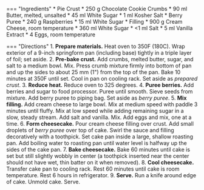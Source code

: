 === "Ingredients"
    * Pie Crust
        * 250 g Chocolate Cookie Crumbs
        * 90 ml Butter, melted, unsalted
        * 45 ml White Sugar
        * 1 ml Kosher Salt
    * Berry Puree
        * 240 g Raspberries
        * 15 ml White Sugar
    * Filling
        * 900 g Cream Cheese, room temperature
        * 360 ml White Sugar
        * <1 ml Salt
        * 5 ml Vanilla Extract
        * 4 Eggs, room temperature

=== "Directions"
    1. **Prepare materials.** Heat oven to 350F (180C). Wrap exterior of a 9-inch springform pan (including base) tightly in a triple layer of foil; set aside.
    2. **Pre-bake crust.** Add crumbs, melted butter, sugar, and salt to a medium bowl. Mix. Press crumb mixture firmly into bottom of pan and up the sides to about 25 mm (1") from the top of the pan. Bake 10 minutes at 350F until set. Cool in pan on cooling rack. Set aside as *prepared crust*.
    3. **Reduce heat.** Reduce oven to 325 degrees.
    4. **Puree berries.** Add berries and sugar to food processor. Puree until smooth. Sieve seeds from mixture. Add berry puree to piping bag. Set aside as *berry puree*.
    5. **Mix filling.** Add cream cheese to large bowl. Mix at medium speed with paddle 3 minutes until fluffy. Mix at low speed while adding remaining sugar in a slow, steady stream. Add salt and vanilla. Mix. Add eggs and mix, one at a time.
    6. **Form cheesecake.** Pour cream cheese filling over crust. Add small droplets of *berry puree* over top of cake. Swirl the sauce and filling decoratively with a toothpick. Set cake pan inside a large, shallow roasting pan. Add boiling water to roasting pan until water level is halfway up the sides of the cake pan.
    7. **Bake cheesecake.** Bake 60 minutes until cake is set but still slightly wobbly in center (a toothpick inserted near the center should not have wet, thin batter on it when removed).
    8. **Cool cheesecake.** Transfer cake pan to cooling rack. Rest 60 minutes until cake is room temperature. Rest 6 hours in refrigerator.
    9. **Serve.** Run a knife around edge of cake. Unmold cake. Serve.

[^1]:
    Inspired by [Smitten Kitchen](https://smittenkitchen.com/2014/08/raspberry-swirl-cheesecake/).
